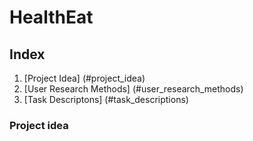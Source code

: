 # HealthEat

## Index
1. [Project Idea] (#project_idea)
2. [User Research Methods] (#user_research_methods)
3. [Task Descriptons] (#task_descriptions) 


### Project idea <a name = "project_idea"></a>


